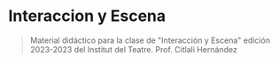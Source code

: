 # Interaccion y Escena
>Material didáctico para la clase de "Interacción y Escena" edición 2023-2023 del Institut del Teatre.
>Prof. Citlali Hernández
